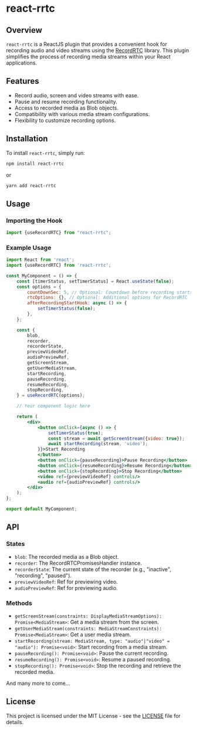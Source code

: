 # react-rrtc

## Overview

`react-rrtc` is a ReactJS plugin that provides a convenient hook for recording audio and video
streams using the [RecordRTC](https://recordrtc.org/) library. This plugin simplifies the process of
recording media streams
within your React applications.

## Features

- Record audio, screen and video streams with ease.
- Pause and resume recording functionality.
- Access to recorded media as Blob objects.
- Compatibility with various media stream configurations.
- Flexibility to customize recording options.

## Installation

To install `react-rrtc`, simply run:

```bash
npm install react-rrtc
```

or

```bash
yarn add react-rrtc
```

## Usage

### Importing the Hook

```javascript
import {useRecordRTC} from "react-rrtc";
```

### Example Usage

```jsx
import React from 'react';
import {useRecordRTC} from 'react-rrtc';

const MyComponent = () => {
	const [timerStatus, setTimerStatus] = React.useState(false);
	const options = {
		countDownSec: 5, // Optional: Countdown before recording starts in seconds
		rtcOptions: {}, // Optional: Additional options for RecordRTC
		afterRecordingStartHook: async () => {
			setTimerStatus(false);
		},
	};

	const {
		blob,
		recorder,
		recorderState,
		previewVideoRef,
		audioPreviewRef,
		getScreenStream,
		getUserMediaStream,
		startRecording,
		pauseRecording,
		resumeRecording,
		stopRecording,
	} = useRecordRTC(options);

	// Your component logic here

	return (
		<div>
			<button onClick={async () => {
				setTimerStatus(true);
				const stream = await getScreenStream({video: true});
				await startRecording(stream, 'video');
			}}>Start Recording
			</button>
			<button onClick={pauseRecording}>Pause Recording</button>
			<button onClick={resumeRecording}>Resume Recording</button>
			<button onClick={stopRecording}>Stop Recording</button>
			<video ref={previewVideoRef} controls/>
			<audio ref={audioPreviewRef} controls/>
		</div>
	);
};

export default MyComponent;
```

## API

### States

- `blob`: The recorded media as a Blob object.
- `recorder`: The RecordRTCPromisesHandler instance.
- `recorderState`: The current state of the recorder (e.g., "inactive", "recording", "paused").
- `previewVideoRef`: Ref for previewing video.
- `audioPreviewRef`: Ref for previewing audio.

### Methods

- `getScreenStream(constraints: DisplayMediaStreamOptions): Promise<MediaStream>`: Get a media
	stream from the screen.
- `getUserMediaStream(constraints: MediaStreamConstraints): Promise<MediaStream>`: Get a user media
	stream.
- `startRecording(stream: MediaStream, type: "audio"|"video" = "audio"): Promise<void>`: Start
	recording from a media stream.
- `pauseRecording(): Promise<void>`: Pause the current recording.
- `resumeRecording(): Promise<void>`: Resume a paused recording.
- `stopRecording(): Promise<void>`: Stop the recording and retrieve the recorded media.

And many more to come...

## License

This project is licensed under the MIT License - see the [LICENSE](LICENSE) file for details.
